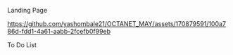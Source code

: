 Landing Page 

https://github.com/yashombale21/OCTANET_MAY/assets/170879591/100a786d-fdd1-4a61-aabb-2fcefb0f99eb

To Do List


